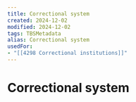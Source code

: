 ```yaml
---
title: Correctional system
created: 2024-12-02
modified: 2024-12-02
tags: TBSMetadata
alias: Correctional system
usedFor:
- "[[4298 Correctional institutions]]"
---
```

# Correctional system
